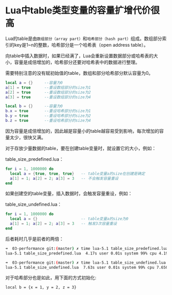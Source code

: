 # Lua中table类型变量的容量扩增代价很高

Lua的table是由`数组部分（array part）`和`哈希部分（hash part）`组成。数组部分索引的key是1~n的整数，哈希部分是一个哈希表（open address table）。

向table中插入数据时，如果已经满了，Lua会重新设置数据部分或哈希表的大小，容量是成倍增加的，哈希部分还要对哈希表中的数据进行整理。

需要特别注意的没有赋初始值的table，数组和部分哈希部分默认容量为0。

```lua
local a = {}     --容量为0
a[1] = true      --重设数组部分的size为1
a[2] = true      --重设数组部分的size为2
a[3] = true      --重设数组部分的size为4

local b = {}     --容量为0
b.x = true       --重设哈希部分的size为1
b.y = true       --重设哈希部分的size为2
b.z = true       --重设哈希部分的size为4
```

因为容量是成倍增加的，因此越是容量小的table越容易受到影响，每次增加的容量太少，很快又满。

对于存放少量数据的table，要在创建table变量时，就设置它的大小，例如：

table_size_predefined.lua：

```lua
for i = 1, 1000000 do
  local a = {true, true, true}   -- table变量a的size在创建是确定
  a[1] = 1; a[2] = 2; a[3] = 3   -- 不会触发容量重设
end
```

如果创建空的table变量，插入数据时，会触发容量重设，例如：

table_size_undefined.lua：

```lua
for i = 1, 1000000 do
  local a = {}                   -- table变量a的size为0
  a[1] = 1; a[2] = 2; a[3] = 3   -- 触发3次容量重设
end
```

后者耗时几乎是前者的两倍：

```bash
➜  03-performance git:(master) ✗ time lua-5.1 table_size_predefined.lua
lua-5.1 table_size_predefined.lua  4.17s user 0.01s system 99% cpu 4.190 total

➜  03-performance git:(master) ✗ time lua-5.1 table_size_undefined.lua
lua-5.1 table_size_undefined.lua  7.63s user 0.01s system 99% cpu 7.650 total
```
对于哈希部分也是如此，用下面的方式初始化:

	local b = {x = 1, y = 2, z = 3}

